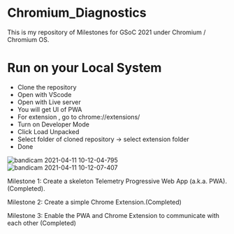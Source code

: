 # Chromium_Diagnostics
This is my repository of Milestones for GSoC 2021 under Chromium / Chromium OS.

# Run on your Local System

 * Clone the repository
 * Open with VScode
 * Open with Live server
 * You will get UI of PWA
 * For extension , go to chrome://extensions/
 * Turn on Developer Mode
 * Click Load Unpacked
 * Select folder of cloned repository -> select extension folder
 * Done

![bandicam 2021-04-11 10-12-04-795](https://user-images.githubusercontent.com/76901313/114292921-a13cc200-9aaf-11eb-9810-f63acf47d454.jpg)
![bandicam 2021-04-11 10-12-07-407](https://user-images.githubusercontent.com/76901313/114292924-a437b280-9aaf-11eb-8c1d-ed7e12844674.jpg)

Milestone 1: Create a skeleton Telemetry Progressive Web App (a.k.a. PWA).(Completed).

Milestone 2: Create a simple Chrome Extension.(Completed)

Milestone 3: Enable the PWA and Chrome Extension to communicate with each other (Completed)
